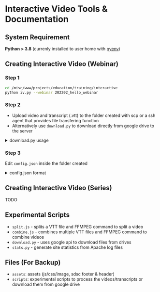 # Interactive Video Tools & Documentation


## System Requirement
**Python > 3.8** (currenly installed to user home with [pyenv](https://github.com/pyenv/pyenv))

## Creating Interactive Video (Webinar)

### Step 1
```bash
cd /misc/www/projects/education/training/interactive
python iv.py --webinar 202202_hello_webinar
```

### Step 2
* Upload video and transcript (.vtt) to the folder created with scp or a ssh agent that provides file transfering function
* Alternatively use `download.py` to download directly from google drive to the server 
<details>
  <summary>download.py usage</summary>
  
  ### TODO
</details>

### Step 3
Edit `config.json` inside the folder created
<details>
  <summary>config.json format</summary>
  
  ```json
{
    "title": "Sample Title", // Window and document title
    "subtitle": "Sample subtitle",
    "description": "Sample description",
    "toc": {
        "TOC1": "01:50",
        "TOC2": "20:30"
    }, // Table of contents, [Text Content: key]: [Timestamp: value]
    "links": {
        "Link1": "https://sdsc.edu",
        "Link2": "https://github.com"
    }, // Links, [Text Content: key]: [Link: value]
    
    // Path can be absolute or relative to where the config.json is
    "mp4_path": "video.mp4", // Path to find the video file
    "vtt_path": "transcript.vtt" // Path to find the transcript file
}
```
</details>

## Creating Interactive Video (Series)
TODO

## Experimental Scripts

-   `split.js` - splits a VTT file and FFMPEG command to split a video
-   `combine.js` - combines multiple VTT files and FFMPEG command to combine videos
-   `download.py` - uses google api to download files from drives
-   `stats.py` - generate site statistics from Apache log files

## Files (For Backup)
-   `assets`: assets (js/css/image, sdsc footer & header)
-   `scripts`: experimental scripts to process the videos/transcripts or download them from google drive

